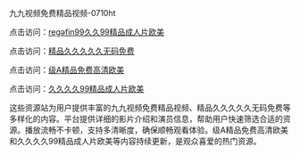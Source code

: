 九九视频免费精品视频-0710ht

点击访问：<a href="https://heiliaowt0d7p.pages.dev">regəfin99久久99精品成人片欧美</a>

点击访问：<a href="https://heiliaowzu4ur.pages.dev">精品久久久久久无码免费</a>

点击访问：<a href="https://heiliaoow5kzm.pages.dev">级A精品免费高清欧美</a>

点击访问：<a href="https://heilia2dmwwy.pages.dev">久久久久99精品成人片欧美</a>

这些资源站为用户提供丰富的九九视频免费精品视频、精品久久久久久无码免费等多样化的内容。平台提供详细的影片介绍和演员信息，帮助用户快速筛选合适的资源。播放流畅不卡顿，支持多清晰度，确保顺畅观看体验。级A精品免费高清欧美和久久久久99精品成人片欧美等内容持续更新，是观众喜爱的热门资源。

<span style="display:none;">[Canonical link](https://github.com/met20250710/met12 ）</span>
